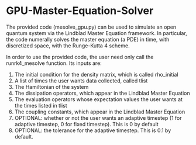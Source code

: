 # GPU-Master-Equation-Solver

The provided code (mesolve_gpu.py) can be used to simulate an open quantum system via the Lindblad Master Equation framework.  In particular, the code numerally solves the master equation (a PDE) in time, with discretized space, with the Runge-Kutta 4 scheme.

In order to use the provided code, the user need only call the runrk4_mesolve function.  Its inputs are:
1) The initial condition for the density matrix, which is called rho_initial
2) A list of times the user wants data collected, called tlist
3) The Hamiltonian of the system
4) The dissipation operators, which appear in the Lindblad Master Equation
5) The evaluation operators whose expectation values the user wants at the times listed in tlist
6) The coupling constants, which appear in the Lindblad Master Equation
7) OPTIONAL: whether or not the user wants an adaptive timestep (1 for adaptive timestep, 0 for fixed timestep).  This is 0 by default
8) OPTIONAL: the tolerance for the adaptive timestep.  This is 0.1 by default.
